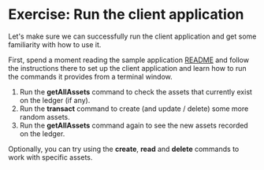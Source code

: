 # Exercise: Run the client application

Let's make sure we can successfully run the client application and get some familiarity with how to use it.

First, spend a moment reading the sample application [README](../../applications/trader-typescript/README.md) and follow the instructions there to set up the client application and learn how to run the commands it provides from a terminal window.

1. Run the **getAllAssets** command to check the assets that currently exist on the ledger (if any).
1. Run the **transact** command to create (and update / delete) some more random assets.
1. Run the **getAllAssets** command again to see the new assets recorded on the ledger.

Optionally, you can try using the **create**, **read** and **delete** commands to work with specific assets.
